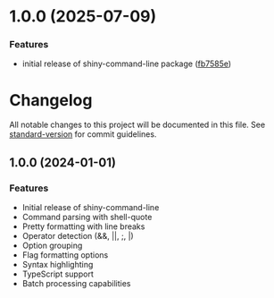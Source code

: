# 1.0.0 (2025-07-09)


### Features

* initial release of shiny-command-line package ([fb7585e](https://github.com/steven-pribilinskiy/shiny-command-line/commit/fb7585e74f66b701cf0de61002084a80c74e7035))

# Changelog

All notable changes to this project will be documented in this file. See [standard-version](https://github.com/conventional-changelog/standard-version) for commit guidelines.

## 1.0.0 (2024-01-01)

### Features

* Initial release of shiny-command-line
* Command parsing with shell-quote
* Pretty formatting with line breaks
* Operator detection (&&, ||, ;, |)
* Option grouping
* Flag formatting options
* Syntax highlighting
* TypeScript support
* Batch processing capabilities
